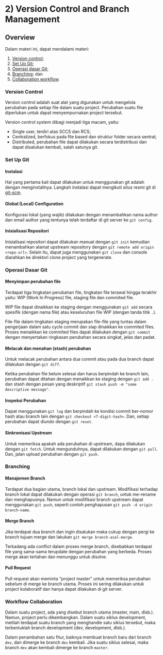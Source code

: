 # 2) Version Control and Branch Management 

## Overview
Dalam materi ini, dapat mendalami materi: 
1. [Version control](#version-control);
2. [Set Up Git](#set-up-git);
3. [Operasi dasar Git](#operasi-dasar-git);
4. [Branching](#branching); dan
5. [Collaboration workflow](#workflow-collaboration).

### Version Control
Version control adalah suat alat yang digunakan untuk mengelola perubahan pada setiap file dalam suatu project. Perubahan suatu file diperlukan untuk dapat menyempurnakan project tersebut. 

Version control system dibagi menjadi tiga macam, yaitu: 
  - Single user, terdiri atas SCCS dan RCS;
  - Centralized, berfokus pada file based dan struktur folder secara sentral;
  - Distributed, perubahan file dapat dilakukan secara terdistribusi dan dapat disatukan kembali, salah satunya git.

### Set Up Git 
#### Instalasi
Hal yang pertama kali dapat dilakukan untuk menggunakan git adalah dengan menginstallnya. Langkah instalasi dapat mengikuti situs resmi git di [git-scm](https://git-scm.org).

#### Global (Local) Configuration
Konfigurasi lokal (yang wajib) dilakukan dengan menambahkan nama author dan email author yang tentunya telah terdaftar di git server ke `git config`.
<!-- ```bash
# Konfigurasi author credentials
$ git config --global user.name "Hamdan Yuwafi"
$ git config --global user.email "yuwafi.hamdan365@gmail.com"

# Cek konfigurasi
$ git config --list
``` -->

#### Inisialisasi Repositori
Inisialisasi repositori dapat dilakukan manual dengan `git init` kemudian menambahkan alamat upstream repository dengan `git remote add origin <repo-url>`. Selain itu, dapat juga menggunakan `git clone` dan console diarahkan ke direktori clone project yang tergenerate.

<!-- ```bash
# Inisialisasi dengan git init 
$ git init
# Menambah upstream repositori
$ git remote add origin git@github.com:username/repo-name.git
# Publish branch master ke upstream
$ git push -u origin master

# ------------------------
# Inisialisasi dengan clone repo
$ git clone git@github.com:username/repo-name.git
$ cd repo-name

# Clone + custom folder name
$ git clone git@github.com:username/repo-name.git repo-utama
$ cd repo-utama
``` -->

### Operasi Dasar Git
#### Menyimpan perubahan file
Terdapat tiga tingkatan perubahan file, tingkatan file terawal hingga terakhir yaitu: WIP (Work In Progress) file, staging file dan commited file. 

WIP file dapat dinaikkan ke staging dengan menggunakan `git add` secara spesifik (dengan nama file) atau keseluruhan file WIP (dengan tanda titik `.`). 

File-file dalam tingkatan staging merupakan file-file yang tuntas dalam pengerjaan dalam satu cycle commit dan siap dinaikkan ke commited files. Proses menaikkan ke commited files dapat dilakukan dengan `git commit` dengan menyertakan ringkasan perubahan secara singkat, jelas dan padat.

#### Melacak dan menahan (stash) perubahan
Untuk melacak perubahan antara dua commit atau pada dua branch dapat dilakukan dengan `git diff`. 

Ketika perubahan file belum selesai dan harus berpindah ke branch lain, perubahan dapat ditahan dengan menaikkan ke staging dengan `git add .` dan stash dengan pesan yang deskriptif `git stash push -m "some descriptive message"`.

#### Inspeksi Perubahan
Dapat menggunakan `git log` dan berpindah ke kondisi commit ber-nomor hash atau branch lain dengan `git checkout <7-digit-hash>`. Dan, setiap perubahan dapat diundo dengan `git reset`.

#### Sinkronisasi Upstream
Untuk memeriksa apakah ada perubahan di upstream, dapa dilakukan dengan `git fetch`. Untuk mengunduhnya, dapat dilakukan dengan `git pull`. Dan, jalan upload perubahan dengan `git push`.

### Branching
#### Manajemen Branch
Terdapat dua bagian utama, branch lokal dan upstream. Modifikasi terhadap branch lokal dapat dilakukan dengan operasi `git branch`, untuk me-rename dan menghapusnya. Namun untuk modifikasi branch upstream dapat menggunakan `git push`, seperti contoh penghapusan `git push -d origin branch-name`.

#### Merge Branch
Jika terdapat dua branch dan ingin disatukan maka cukup dengan pergi ke branch tujuan merge dan lakukan `git merge branch-asal-merge`.

Terkadang ada conflict dalam proses merge branch, disebabkan terdapat file yang sama-sama terupdate dengan perubahan yang berbeda. Proses merge akan tertahan dan menunggu untuk disolve.

#### Pull Request 
Pull request akan meminta "project master" untuk memeriksa perubahan sebelum di merge ke branch utama. Proses ini sering dilakukan untuk project kolaboratif dan hanya dapat dilakukan di git server.

### Workflow Collaboration
Dalam suatu project, ada yang disebut branch utama (master, main, dlsb.). Namun, project perlu dikembangkan. Dalam suatu siklus development, metilah terdapat suatu branch yang menghandle satu siklus tersebut, maka terbentuklah branch development (dev, development, dlsb.). 

Dalam penambahan satu fitur, baiknya membuat branch baru dari branch `dev`, dan dimerge ke branch `dev` kembali. Jika suatu siklus selesai, maka branch `dev` akan kembali dimerge ke branch `master`.

